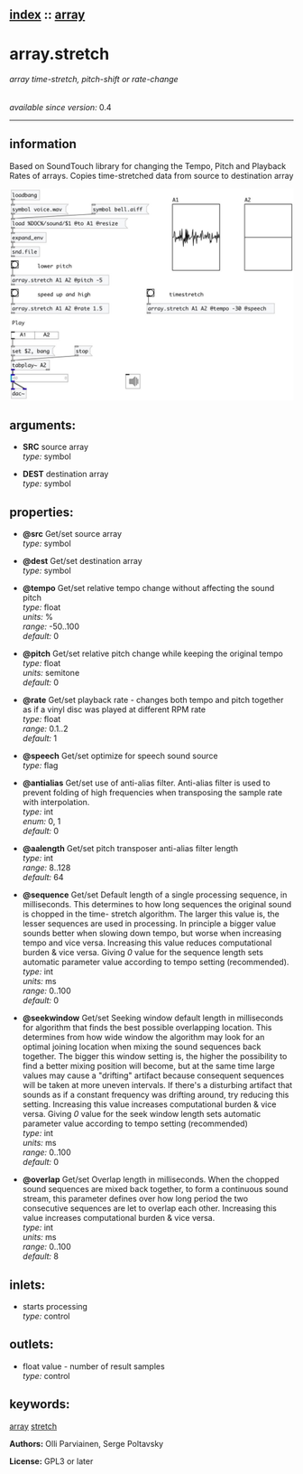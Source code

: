 [index](index.html) :: [array](category_array.html)
---

# array.stretch

###### array time-stretch, pitch-shift or rate-change

*available since version:* 0.4

---


## information
Based on SoundTouch library for changing the Tempo, Pitch and Playback Rates of
            arrays. Copies time-stretched data from source to destination array



[![example](../examples/img/array.stretch.jpg)](../examples/pd/array.stretch.pd)



## arguments:

* **SRC**
source array<br>
_type:_ symbol<br>

* **DEST**
destination array<br>
_type:_ symbol<br>





## properties:

* **@src** 
Get/set source array<br>
_type:_ symbol<br>

* **@dest** 
Get/set destination array<br>
_type:_ symbol<br>

* **@tempo** 
Get/set relative tempo change without affecting the sound pitch<br>
_type:_ float<br>
_units:_ %<br>
_range:_ -50..100<br>
_default:_ 0<br>

* **@pitch** 
Get/set relative pitch change while keeping the original tempo<br>
_type:_ float<br>
_units:_ semitone<br>
_default:_ 0<br>

* **@rate** 
Get/set playback rate - changes both tempo and pitch together as if a vinyl disc was
played at different RPM rate<br>
_type:_ float<br>
_range:_ 0.1..2<br>
_default:_ 1<br>

* **@speech** 
Get/set optimize for speech sound source<br>
_type:_ flag<br>

* **@antialias** 
Get/set use of anti-alias filter. Anti-alias filter is used to prevent folding of high
frequencies when transposing the sample rate with interpolation.<br>
_type:_ int<br>
_enum:_ 0, 1<br>
_default:_ 0<br>

* **@aalength** 
Get/set pitch transposer anti-alias filter length<br>
_type:_ int<br>
_range:_ 8..128<br>
_default:_ 64<br>

* **@sequence** 
Get/set Default length of a single processing sequence, in milliseconds. This
determines to how long sequences the original sound is chopped in the time-
stretch algorithm. The larger this value is, the lesser sequences are used in
processing. In principle a bigger value sounds better when slowing down tempo,
but worse when increasing tempo and vice versa. Increasing this value reduces
computational burden &amp; vice versa. Giving *0* value for the sequence length
sets automatic parameter value according to tempo setting (recommended).<br>
_type:_ int<br>
_units:_ ms<br>
_range:_ 0..100<br>
_default:_ 0<br>

* **@seekwindow** 
Get/set Seeking window default length in milliseconds for algorithm that finds the best
possible overlapping location. This determines from how wide window the
algorithm may look for an optimal joining location when mixing the sound
sequences back together. The bigger this window setting is, the higher the
possibility to find a better mixing position will become, but at the same time
large values may cause a &#34;drifting&#34; artifact because consequent sequences will
be taken at more uneven intervals. If there&#39;s a disturbing artifact that sounds
as if a constant frequency was drifting around, try reducing this setting.
Increasing this value increases computational burden &amp; vice versa. Giving *0*
value for the seek window length sets automatic parameter value according to
tempo setting (recommended)<br>
_type:_ int<br>
_units:_ ms<br>
_range:_ 0..100<br>
_default:_ 0<br>

* **@overlap** 
Get/set Overlap length in milliseconds. When the chopped sound sequences are mixed back
together, to form a continuous sound stream, this parameter defines over how
long period the two consecutive sequences are let to overlap each other.
Increasing this value increases computational burden &amp; vice versa.<br>
_type:_ int<br>
_units:_ ms<br>
_range:_ 0..100<br>
_default:_ 8<br>



## inlets:

* starts processing<br>
_type:_ control



## outlets:

* float value - number of result samples<br>
_type:_ control



## keywords:

[array](keywords/array.html)
[stretch](keywords/stretch.html)






**Authors:** Olli Parviainen, Serge Poltavsky




**License:** GPL3 or later





